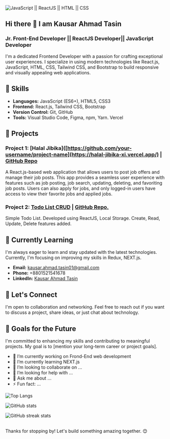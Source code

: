 ![JavaScript || ReactJS || HTML || CSS](https://i.ibb.co/YR5QDkH/1.png)
## Hi there 👋 I am Kausar Ahmad Tasin
### Jr. Front-End Developer || ReactJS Developer|| JavaScript Developer

I'm a dedicated Frontend Developer with a passion for crafting exceptional user experiences. I specialize in using modern technologies like React.js, JavaScript, HTML, CSS, Tailwind CSS, and Bootstrap to build responsive and visually appealing web applications.



## 💼 Skills

- **Languages:** JavaScript (ES6+), HTML5, CSS3
- **Frontend:** React.js, Tailwind CSS, Bootstrap
- **Version Control:** Git, GitHub
- **Tools:** Visual Studio Code, Figma, npm, Yarn. Vercel

## 🚀 Projects

### Project 1: [Halal Jibika]([https://github.com/your-username/project-name](https://halal-jibika-xi.vercel.app/) | [GitHub Repo](https://github.com/KausarAhmadTasin/halal-jibika/tree/main)
A React.js-based web application that allows users to post job offers and manage their job posts. This app provides a seamless user experience with features such as job posting, job search, updating, deleting, and favoriting job posts. Users can also apply for jobs, and only logged-in users have access to view their favorite jobs and applied jobs.

### Project 2: [Todo List CRUD](https://task-management-use-reducer.vercel.app/) | [GitHub Repo.](https://github.com/KausarAhmadTasin/task-management-crud)
Simple Todo List. Developed using ReactJS, Local Storage. Create, Read, Update, Delete features added. 



## 🌱 Currently Learning

I'm always eager to learn and stay updated with the latest technologies. Currently, I'm focusing on improving my skills in Redux, NEXT.js.

<!---## 📫 Contact--->

- **Email:** kausar.ahmad.tasin01@gmail.com
- **Phone:** +8801521541678
- **LinkedIn:** [Kausar Ahmad Tasin](https://www.linkedin.com/in/kausar-ahmad-tasin/)
<!--- **Portfolio:** [Portfolio Website]()-->



## 🤝 Let's Connect

I'm open to collaboration and networking. Feel free to reach out if you want to discuss a project, share ideas, or just chat about technology.



## 🎯 Goals for the Future

I'm committed to enhancing my skills and contributing to meaningful projects. My goal is to [mention your long-term career or project goals].
- 🔭 I’m currently working on Frond-End web development
- 🌱 I’m currently learning NEXT.js
- 👯 I’m looking to collaborate on ...
- 🤔 I’m looking for help with ...
- 💬 Ask me about ...
- ⚡ Fun fact: ...


![Top Langs](https://github-readme-stats.vercel.app/api/top-langs/?username=KausarAhmadTasin)

![GitHub stats](https://github-readme-stats.vercel.app/api?username=KausarAhmadTasin&show_icons=true&count_private=true) 

![GitHub streak stats](https://github-readme-streak-stats.herokuapp.com/?user=KausarAhmadTasin) 

<br />
Thanks for stopping by! Let's build something amazing together. 😊
<!--
**KausarAhmadTasin/KausarAhmadTasin** is a ✨ _special_ ✨ repository because its `README.md` (this file) appears on your GitHub profile.

Here are some ideas to get you started:

- 🔭 I’m currently working on ...
- 🌱 I’m currently learning ...
- 👯 I’m looking to collaborate on ...
- 🤔 I’m looking for help with ...
- 💬 Ask me about ...
- 📫 How to reach me: ...
- 😄 Pronouns: ...
- ⚡ Fun fact: ...
-->
